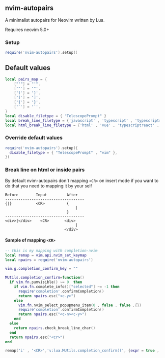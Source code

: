 ##  nvim-autopairs

A minimalist autopairs for Neovim written by Lua.

Requires neovim 5.0+

### Setup
``` lua
require('nvim-autopairs').setup()

```

## Default values

``` lua
local pairs_map = {
    ["'"] = "'",
    ['"'] = '"',
    ['('] = ')',
    ['['] = ']',
    ['{'] = '}',
    ['`'] = '`',
}
local disable_filetype = { "TelescopePrompt" }
local break_line_filetype = {'javascript' , 'typescript' , 'typescriptreact' , 'go'}
local html_break_line_filetype = {'html' , 'vue' , 'typescriptreact' , 'svelte' , 'javascriptreact'}

```

### Override default values

``` lua
require('nvim-autopairs').setup({
  disable_filetype = { "TelescopePrompt" , "vim" },
})
```

### Break line on html or inside pairs

By default nvim-autopairs don't mapping `<CR>` on insert mode
if you want to do that you need to mapping it by your self

``` text
Before        Input         After
------------------------------------
{|}           <CR>          {
                                |
                            }
------------------------------------
<div>|</div>    <CR>       <div>
                                |
                           </div>

```

#### Sample of mapping `<CR>`

``` lua
-- this is my mapping with completion-nvim
local remap = vim.api.nvim_set_keymap
local npairs = require('nvim-autopairs')

vim.g.completion_confirm_key = ""

MUtils.completion_confirm=function()
  if vim.fn.pumvisible() ~= 0  then
    if vim.fn.complete_info()["selected"] ~= -1 then
      require'completion'.confirmCompletion()
      return npairs.esc("<c-y>")
    else
      vim.fn.nvim_select_popupmenu_item(0 , false , false ,{})
      require'completion'.confirmCompletion()
      return npairs.esc("<c-n><c-y>")
    end
  else
    return npairs.check_break_line_char()
  end
  return npairs.esc("<cr>")
end

remap('i' , '<CR>','v:lua.MUtils.completion_confirm()', {expr = true , noremap = true})
```
